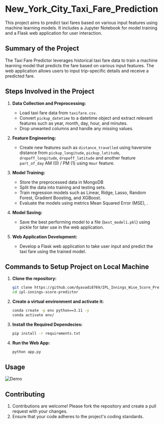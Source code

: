 # New_York_City_Taxi_Fare_Prediction

This project aims to predict taxi fares based on various input features using machine learning models. It includes a Jupyter Notebook for model training and a Flask web application for user interaction.

## Summary of the Project

The Taxi Fare Predictor leverages historical taxi fare data to train a machine learning model that predicts the fare based on various input features. The web application allows users to input trip-specific details and receive a predicted fare.

## Steps Involved in the Project

1. **Data Collection and Preprocessing:**
   - Load taxi fare data from `taxifare.csv`.
   - Convert `pickup_datetime` to a datetime object and extract relevant features such as year, month, day, hour, and minutes.
   - Drop unwanted columns and handle any missing values.

2. **Feature Engineering:**
   - Create new features such as `distance_travelled` using haversine distance from `pickup_longitude`, `pickup_latitude`, `dropoff_longitude`, `dropoff_latitude`  and  another feature `part_of_day` AM (0) / PM (1) using `Hour` feature.


3. **Model Training:**
   - Store the preprocessed data in MongoDB
   - Split the data into training and testing sets.
   - Train regression models such as Linear, Ridge, Lasso,  Random Forest, Gradient Boosting, and XGBoost.
   - Evaluate the models using metrics Mean Squared Error (MSE), .

4. **Model Saving:**
   - Save the best performing model to a file (`best_model1.pkl`) using pickle for later use in the web application.

5. **Web Application Development:**
   - Develop a Flask web application to take user input and predict the taxi fare using the trained model.

## Commands to Setup Project on Local Machine

1. **Clone the repository:**
   ```bash
   git clone https://github.com/dyavadi8769/IPL_Innings_Wise_Score_Predictor.git
   cd ipl-innings-score-predictor

2.  **Create a virtual environment and activate it:**
    ```bash
    conda create -p env python==3.11 -y
    conda activate env/ 

3.  **Install the Required Dependecies:**
    ```bash
    pip install -r requirements.txt

4. **Run the Web App:**
    ```bash
    python app.py

## Usage

![Demo](demo/NYC_Taxi_App.gif)


## Contributing

1. Contributions are welcome! Please fork the repository and create a pull request with your changes. 
2. Ensure that your code adheres to the project's coding standards.